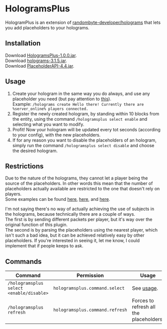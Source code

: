# HologramsPlus

HologramPlus is an extension of [randombyte-developer/holograms](https://github.com/randombyte-developer/) that lets you add placeholders to your holograms.

Installation
-
Download [HologramsPlus-1.0.0.jar](ORE_PAGE).<br>
Download [holograms-3.1.5.jar](https://ore.spongepowered.org/RandomByte/Holograms).<br>
Download [PlaceholderAPI-4.4.jar](https://ore.spongepowered.org/rojo8399/PlaceholderAPI).

Usage
-
1) Create your hologram in the same way you do always, and use any placeholder you need (but pay attention to [this](#restrictions)).<br>
Example: `/holograms create Hello there! Currently there are %server_online% players connected.`
2) Register the newly created hologram, by standing within 10 blocks from the entity, using the command `/hologramsplus select enable` and selecting what you want to modify.
3) Profit! Now your hologram will be updated every tot seconds (according to your config), with the new placeholders.
4) If for any reason you want to disable the placeholders of an hologram, simply run the command `/hologramsplus select disable` and choose the desired hologram.

Restrictions
-
Due to the nature of the holograms, they cannot let a player being the source of the placeholders. In other words this mean that the number of placeholders actually available are restricted to the one that doesn't rely on players.<br>
Some examples can be found [here](https://github.com/rojo8399/PlaceholderAPI/wiki/Placeholders#server), [here](https://github.com/happyzleaf/PixelmonPlaceholders/wiki/Placeholders#general-pixelmon-info), and [here](https://github.com/happyzleaf/PixelmonPlaceholders/wiki/Placeholders#general-pok%C3%A9mon-info).<br>

I'm not saying there's no way of actually achieving the use of subjects in the holograms, because technically there are a couple of ways.<br>
The first is by sending different packets per player, but it's way over the original function of this plugin.<br>
The second is by parsing the placeholders using the nearest player, which isn't such a bad idea, but it can be achieved relatively easy by other placeholders. If you're interested in seeing it, let me know, I could implement that if people keeps to ask.

Commands
-
Command|Permission|Usage
---|---|---
`/hologramsplus select <enable/disable>`|`hologramsplus.command.select`|See [usage](#usage).
`/hologramsplus refresh`|`hologramsplus.command.refresh`|Forces to refresh all the placeholders.
